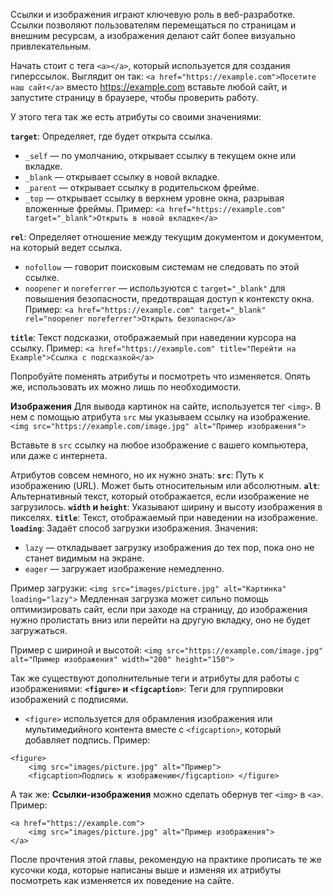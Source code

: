Ссылки и изображения играют ключевую роль в веб-разработке. Ссылки позволяют пользователям перемещаться по страницам и внешним ресурсам, а изображения делают сайт более визуально привлекательным.

Начать стоит с тега `<a></a>`, который используется для создания гиперссылок. Выглядит он так: `<a href="https://example.com">Посетите наш сайт</a>` вместо https://example.com вставьте любой сайт, и запустите страницу в браузере, чтобы проверить работу.

У этого тега так же есть атрибуты со своими значениями:

**`target`**: Определяет, где будет открыта ссылка.
- `_self` — по умолчанию, открывает ссылку в текущем окне или вкладке.
- `_blank` — открывает ссылку в новой вкладке.
- `_parent` — открывает ссылку в родительском фрейме.
- `_top` — открывает ссылку в верхнем уровне окна, разрывая вложенные фреймы.
Пример: `<a href="https://example.com" target="_blank">Открыть в новой вкладке</a>`

**`rel`**: Определяет отношение между текущим документом и документом, на который ведет ссылка.

- `nofollow` — говорит поисковым системам не следовать по этой ссылке.
- `noopener` и `noreferrer` — используются с `target="_blank"` для повышения безопасности, предотвращая доступ к контексту окна.
Пример: `<a href="https://example.com" target="_blank" rel="noopener noreferrer">Открыть безопасно</a>`

**`title`**: Текст подсказки, отображаемый при наведении курсора на ссылку.
Пример: `<a href="https://example.com" title="Перейти на Example">Ссылка с подсказкой</a>`

Попробуйте поменять атрибуты и посмотреть что изменяется. Опять же, использовать их можно лишь по необходимости. 


**Изображения**
Для вывода картинок на сайте, используется тег `<img>`. В нем с помощью атрибута `src` мы указываем ссылку на изображение.
`<img src="https://example.com/image.jpg" alt="Пример изображения">`

Вставьте в `src` ссылку на любое изображение с вашего компьютера, или даже с интернета.

Атрибутов совсем немного, но их нужно знать:
**`src`**: Путь к изображению (URL). Может быть относительным или абсолютным.
**`alt`**: Альтернативный текст, который отображается, если изображение не загрузилось.
**`width` и `height`**: Указывают ширину и высоту изображения в пикселях.
**`title`**: Текст, отображаемый при наведении на изображение.
**`loading`**: Задаёт способ загрузки изображения. Значения:
- `lazy` — откладывает загрузку изображения до тех пор, пока оно не станет видимым на экране.
- `eager` — загружает изображение немедленно.

Пример загрузки: `<img src="images/picture.jpg" alt="Картинка" loading="lazy">`
Медленная загрузка может сильно помощь оптимизировать сайт, если при заходе на страницу, до изображения нужно пролистать вниз или перейти на другую вкладку, оно не будет загружаться.
 
Пример с шириной и высотой: `<img src="https://example.com/image.jpg" alt="Пример изображения" width="200" height="150">`

Так же существуют дополнительные теги и атрибуты для работы с изображениями:
**`<figure>` и `<figcaption>`**: Теги для группировки изображений с подписями.
- `<figure>` используется для обрамления изображения или мультимедийного контента вместе с `<figcaption>`, который добавляет подпись.
Пример: 
```
<figure> 
	<img src="images/picture.jpg" alt="Пример">
	<figcaption>Подпись к изображению</figcaption> </figure>
```
А так же:
**Ссылки-изображения** можно сделать обернув тег `<img>` в `<a>`.
Пример:
```
<a href="https://example.com"> 
	<img src="images/picture.jpg" alt="Пример изображения"> 
</a>
```

После прочтения этой главы, рекомендую на практике прописать те же кусочки кода, которые написаны выше и изменяя их атрибуты посмотреть как изменяется их поведение на сайте.